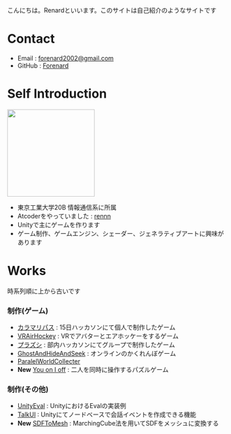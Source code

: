 こんにちは。Renardといいます。このサイトは自己紹介のようなサイトです
# Contact

- Email : forenard2002@gmail.com
- GitHub : [Forenard](https://github.com/Forenard)

# Self Introduction

<img src="https://user-images.githubusercontent.com/64544361/118407508-06419400-b6bc-11eb-8f27-6c1672a27185.png" width="200">


- 東京工業大学20B 情報通信系に所属
- Atcoderをやっていました : [rennn](https://atcoder.jp/users/rennn)
- Unityで主にゲームを作ります
- ゲーム制作、ゲームエンジン、シェーダー、ジェネラティブアートに興味があります

# Works

時系列順に上から古いです

### 制作(ゲーム)

- [カラマリパス](https://unityroom.com/games/calamaripath) : 15日ハッカソンにて個人で制作したゲーム
- [VRAirHockey](https://sidequestvr.com/app/4261/vrairhockey) : VRでアバターとエアホッケーをするゲーム
- [プラズシ](http://purazushi.trap.games/) : 部内ハッカソンにてグループで制作したゲーム
- [GhostAndHideAndSeek](https://unityroom.com/games/gahas) : オンラインのかくれんぼゲーム
- [ParalelWorldCollecter](https://unityroom.com/games/paralelworldcollecter)
- **New** [You on I off](https://drive.google.com/drive/folders/19_gKx-8VF6E9ynnowQDIj3nWqB248nUj?usp=sharing) : 二人を同時に操作するパズルゲーム

### 制作(その他)

- [UnityEval](https://github.com/Forenard/Unity_Eval_Expamle) : UnityにおけるEvalの実装例
- [TalkUI](https://github.com/Forenard/Unity-TalkUI) : Unityにてノードベースで会話イベントを作成できる機能
- **New** [SDFToMesh](https://github.com/Forenard/SDFToMesh) : MarchingCube法を用いてSDFをメッシュに変換する
